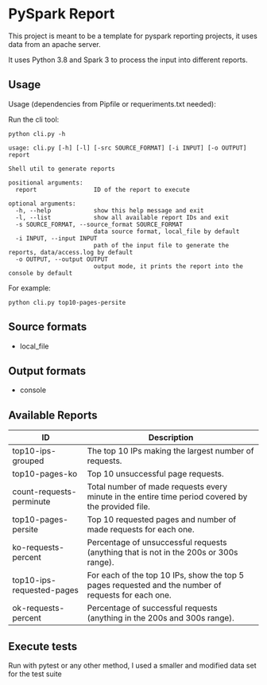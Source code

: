 
# PySpark Report

This project is meant to be a template for pyspark reporting projects, it uses data from an apache server.

It uses Python 3.8 and Spark 3 to process the input into different reports.


## Usage

Usage (dependencies from Pipfile or requeriments.txt needed):

Run the cli tool: 

`python cli.py -h`

```
usage: cli.py [-h] [-l] [-src SOURCE_FORMAT] [-i INPUT] [-o OUTPUT] report

Shell util to generate reports

positional arguments:
  report                ID of the report to execute

optional arguments:
  -h, --help            show this help message and exit
  -l, --list            show all available report IDs and exit
  -s SOURCE_FORMAT, --source_format SOURCE_FORMAT
                        data source format, local_file by default
  -i INPUT, --input INPUT
                        path of the input file to generate the reports, data/access.log by default
  -o OUTPUT, --output OUTPUT
                        output mode, it prints the report into the console by default
```

For example: 

`python cli.py top10-pages-persite`

## Source formats

- local_file

## Output formats

- console

## Available Reports

ID | Description
--- | --- 
top10-ips-grouped | The top 10 IPs making the largest number of requests.
top10-pages-ko | Top 10 unsuccessful page requests.
count-requests-perminute | Total number of made requests every minute in the entire time period covered by the provided file.
top10-pages-persite | Top 10 requested pages and number of made requests for each one.
ko-requests-percent | Percentage of unsuccessful requests (anything that is not in the 200s or 300s range).
top10-ips-requested-pages | For each of the top 10 IPs, show the top 5 pages requested and the number of requests for each one.
ok-requests-percent | Percentage of successful requests (anything in the 200s and 300s range).

## Execute tests

Run with pytest or any other method, I used a smaller and modified data set for the test suite
